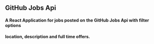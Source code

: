 ## GitHub Jobs Api
#### A React Application for jobs posted on the GitHub Jobs Api with filter options
#### location, description and full time offers.